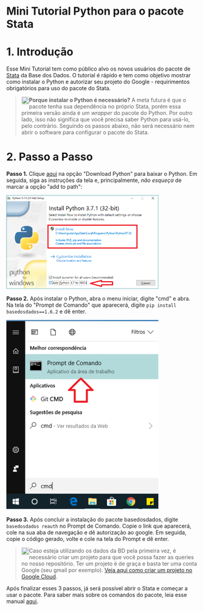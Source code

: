 # Mini Tutorial Python para o pacote Stata

# 1. Introdução

Esse Mini Tutorial tem como público alvo os novos usuários do pacote de [Stata](https://github.com/basedosdados/stata-package) da Base dos Dados. 
O tutorial é rápido e tem como objetivo mostrar como instalar o Python e autorizar seu projeto do Google - requirimentos obrigatórios para uso do pacote do Stata.
> <img src="https://raw.githubusercontent.com/haghish/markdoc/master/Resources/images/attention.png" width="20px" height="20px"  align="left" hspace="0" vspace="0"> __Porque instalar o Python é necessário?__
> A meta futura é que o pacote tenha sua dependência no próprio Stata, porém essa primeira versão ainda é um _wrapper_ do pacote do Python. Por outro lado, isso não significa que você precisa saber Python para usá-lo, pelo contrário. Seguindo os passos abaixo, não será necessário nem abrir o software para configurar o pacote do Stata.  
# 2. Passo a Passo

 __Passo 1.__ Clique [aqui](https://www.python.org/downloads/) na opção "Download Python" para baixar o Python. Em seguida, siga as instruções da tela e, principalmente, _não esqueça_ de marcar a opção "add to path": 

<p align="left">
    <a href="https://github.com/basedosdados/stata-package/blob/main/examples/python1.png">
    <img src="examples/python1.png" width="400" alt="Base dos Dados Mais">
    </a>
</p>

__Passo 2.__ Após instalar o Python, abra o menu iniciar, digite "cmd" e abra. Na tela do "Prompt de Comando" que aparecerá, digite `pip install basedosdados==1.6.2` e dê enter.

<p align="left">
    <a href="https://github.com/basedosdados/stata-package/blob/main/examples/prompt.png">
    <img src="examples/prompt.png" width="400" alt="Base dos Dados Mais">
    </a>
</p>

__Passo 3.__ Após concluir a instalação do pacote basedosdados, digite `basedosdados reauth` no Prompt de Comando. Copie o link que aparecerá, cole na sua aba de navegação e dê autorização ao google. Em seguida, copie o código gerado, volte e cole na tela do Prompt e dê enter.

> <img src="https://raw.githubusercontent.com/haghish/markdoc/master/Resources/images/attention.png" width="20px" height="20px"  align="left" hspace="0" vspace="0"> Caso esteja utilizando os dados da BD pela primeira vez, é necessário criar um projeto para que você possa fazer as queries no nosso repositório. Ter um projeto é de graça e basta ter uma conta Google (seu gmail por exemplo). [Veja aqui como criar um projeto no Google Cloud](https://basedosdados.github.io/mais/access_data_bq/#antes-de-comecar-crie-o-seu-projeto-no-google-cloud).

Após finalizar esses 3 passos, já será possível abrir o Stata e começar a usar o pacote. Para saber mais sobre os comandos do pacote, leia esse manual [aqui](https://github.com/basedosdados/stata-package). 
